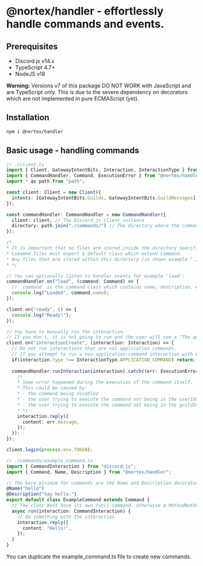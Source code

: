 # @nortex/handler - effortlessly handle commands and events.

## Prerequisites
- Discord.js v14.x
- TypeScript 4.7+
- NodeJS v18

**Warning:** Versions v7 of this package DO NOT WORK with JavaScript and are TypeScript only. This is due to the severe dependency on decorators which are not implemented in pure ECMAScript (yet).

## Installation
```bash
npm i @nortex/handler
```

## Basic usage - handling commands
```ts
// ./client.ts
import { Client, GatewayIntentBits, Interaction, InteractionType } from "discord.js";
import { CommandHandler, Command, ExecutionError } from "@nortex/handler";
import * as path from "path";

const client: Client = new Client({
  intents: [GatewayIntentBits.Guilds, GatewayIntentBits.GuildMessages],
});

const commandHandler: CommandHandler = new CommandHandler({
  client: client, // The Discord.js client instance
  directory: path.join("./commands/") // The directory where the commands should be imported from
});

/*
* It is important that no files are stored inside the directory specified above except for command files.
* Comamnd files must export a default class which extend Command.
* Any files that are stored within this directory (in shown example "./commands/" and do not export a command class will throw an exception.
* */

// You can optionally listen to handler events for example 'load':
commandHandler.on("load", (command: Command) => {
  // `command` is the command class which contains name, description, etc.
  console.log("Loaded", command.name);
});

client.on("ready", () => {
  console.log("Ready!");
});

// You have to manually run the interaction.
// If you don't, it is not going to run and the user will see a "The app hasn't responded" message.
client.on("interactionCreate", (interaction: Interaction) => {
  // Do not run interactions that are not application commands.
  // If you attempt to run a non-application-command interaction with CommandHandler, an error will be thrown.
  if(interaction.type !== InteractionType.APPLICATION_COMMAND) return;
  
  commandHandler.runInteraction(interaction).catch((err: ExecutionError) => {
    /*
    * Some error happened during the execution of the command itself.
    * This could be caused by:
    * - the command being disabled
    * - the user trying to execute the command not being in the userIds array (if present)
    * - the user trying to execute the command not being in the guildIds array (if present)
    * */
    interaction.reply({
      content: err.message,
    });
  });
});

client.login(process.env.TOKEN);
```

```ts
// ./commands/example_command.ts
import { CommandInteraction } from "discord.js";
import { Command, Name, Description } from "@nortex/handler";

// The bare minimum for commands are the Name and Description decorators.
@Name("hello")
@Description("Say hello.")
export default class ExampleCommand extends Command {
  // The class must have its own run() command, otherwise a MethodNotOverridenError will be thrown.
  async run(interaction: CommandInteraction) {
    // do something with the interaction
    interaction.reply({
      content: "Hello!",
    });
  }
}
```

You can duplicate the example_command.ts file to create new commands.
